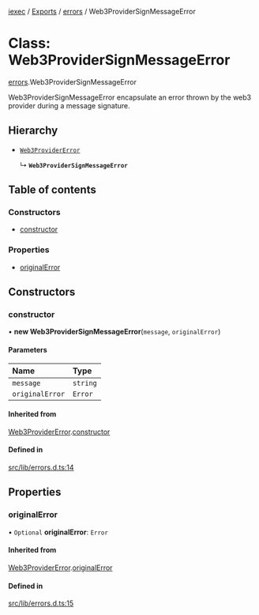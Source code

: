 [iexec](../README.md) / [Exports](../modules.md) / [errors](../modules/errors.md) / Web3ProviderSignMessageError

# Class: Web3ProviderSignMessageError

[errors](../modules/errors.md).Web3ProviderSignMessageError

Web3ProviderSignMessageError encapsulate an error thrown by the web3 provider during a message signature.

## Hierarchy

- [`Web3ProviderError`](errors.Web3ProviderError.md)

  ↳ **`Web3ProviderSignMessageError`**

## Table of contents

### Constructors

- [constructor](errors.Web3ProviderSignMessageError.md#constructor)

### Properties

- [originalError](errors.Web3ProviderSignMessageError.md#originalerror)

## Constructors

### constructor

• **new Web3ProviderSignMessageError**(`message`, `originalError`)

#### Parameters

| Name | Type |
| :------ | :------ |
| `message` | `string` |
| `originalError` | `Error` |

#### Inherited from

[Web3ProviderError](errors.Web3ProviderError.md).[constructor](errors.Web3ProviderError.md#constructor)

#### Defined in

[src/lib/errors.d.ts:14](https://github.com/iExecBlockchainComputing/iexec-sdk/blob/92c9bf6/src/lib/errors.d.ts#L14)

## Properties

### originalError

• `Optional` **originalError**: `Error`

#### Inherited from

[Web3ProviderError](errors.Web3ProviderError.md).[originalError](errors.Web3ProviderError.md#originalerror)

#### Defined in

[src/lib/errors.d.ts:15](https://github.com/iExecBlockchainComputing/iexec-sdk/blob/92c9bf6/src/lib/errors.d.ts#L15)
